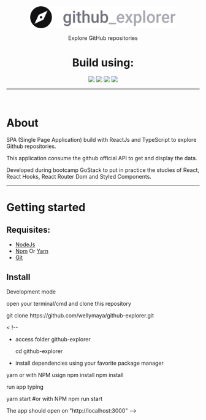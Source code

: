 <div align="center">
  <img src= "https://github.com/wellymaya/github-explorer/blob/master/src/assets/logo.svg" width="380px">
  <br>
  <p>Explore GitHub repositories</p>
  <h1>Build using:</h1>
  <img src="https://img.shields.io/badge/React-20232A?style=for-the-badge&logo=react&logoColor=61DAFB">
  <img src="https://img.shields.io/badge/TypeScript-007ACC?style=for-the-badge&logo=typescript&logoColor=white">
  <img src=" 	https://img.shields.io/badge/styled--components-DB7093?style=for-the-badge&logo=styled-components&logoColor=white">
  <img src="https://img.shields.io/badge/React_Router-CA4245?style=for-the-badge&logo=react-router&logoColor=white">

</div>

<hr>

<img src="">

<div id="About">
    <h1>About</h1>
    <p>SPA (Single Page Application) build with ReactJs and TypeScript to explore Github repositories. </p>
    <p>This application consume the github  official API to get and display the data. </p>
    <p>Developed during bootcamp GoStack to put in practice the studies of React, React Hooks, React Router Dom and Styled Components. </p>
</div>

<hr>

<div id="started">
    <h1>Getting started </h1>
    <h2> Requisites: </h2>
    <ul>
        <li><a href="https://nodejs.org/en/">NodeJs</a> </li>
        <li><a href="https://nodejs.org/en/">Npm</a> Or <a href="https://classic.yarnpkg.com/lang/en/">Yarn</a> </li>
        <li><a href="https://git-scm.com/">Git </a></li>
    </ul>
</div>

<div id="install">
    <h2>Install</h2>
    <p>Development mode </p>
    <p>  open your terminal/cmd and clone this repository </p>
    <p> git clone https://github.com/wellymaya/github-explorer.git </p>

< !--
- access folder github-explorer

    cd github-explorer

- install dependencies using your favorite package manager

yarn
 or with NPM usign npm install
npm install

 run app typing

yarn start
#or with NPM
npm run start

 The app should open on "http://localhost:3000"
 -->


</div>
